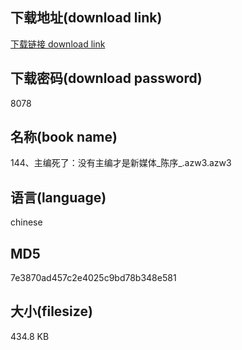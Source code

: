 ## 下载地址(download link)
[下载链接 download link](https://voluble-croquembouche-d321dc.netlify.app/?s=144%E3%80%81%E4%B8%BB%E7%BC%96%E6%AD%BB%E4%BA%86%EF%BC%9A%E6%B2%A1%E6%9C%89%E4%B8%BB%E7%BC%96%E6%89%8D%E6%98%AF%E6%96%B0%E5%AA%92%E4%BD%93_%E9%99%88%E5%BA%8F_.azw3)

## 下载密码(download password)
8078

## 名称(book name)
144、主编死了：没有主编才是新媒体_陈序_.azw3.azw3

## 语言(language)
chinese

## MD5
7e3870ad457c2e4025c9bd78b348e581

## 大小(filesize)
434.8 KB
